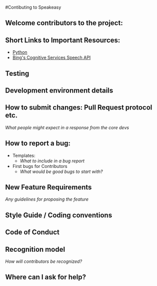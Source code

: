 #Contibuting to Speakeasy

## Welcome contributors to the project:

## Short Links to Important Resources:
* [Python](https://docs.python.org/2.7/)
* [Bing's Cognitive Services Speech API](https://www.microsoft.com/cognitive-services/en-us/speech-api)


## Testing
## Development environment details

## How to submit changes: Pull Request protocol etc.
_What people might expect in a response from the core devs_

## How to report a bug:
* Templates:
  * _What to include in a bug report_
* First bugs for Contributors
  * _What would be good bugs to start with?_

## New Feature Requirements
_Any guidelines for proposing the feature_

## Style Guide / Coding conventions

## Code of Conduct

## Recognition model
_How will contributors be recognized?_

## Where can I ask for help?
